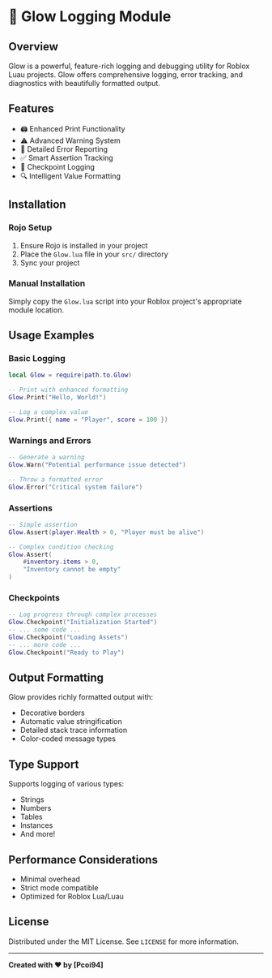 # 🌟 Glow Logging Module

## Overview

Glow is a powerful, feature-rich logging and debugging utility for Roblox Luau projects. Glow offers comprehensive logging, error tracking, and diagnostics with beautifully formatted output.

## Features

- 🖨️ Enhanced Print Functionality
- ⚠️ Advanced Warning System
- 🚨 Detailed Error Reporting
- ✅ Smart Assertion Tracking
- 📍 Checkpoint Logging
- 🔍 Intelligent Value Formatting

## Installation

### Rojo Setup

1. Ensure Rojo is installed in your project
2. Place the `Glow.lua` file in your `src/` directory
3. Sync your project

### Manual Installation

Simply copy the `Glow.lua` script into your Roblox project's appropriate module location.

## Usage Examples

### Basic Logging

```lua
local Glow = require(path.to.Glow)

-- Print with enhanced formatting
Glow.Print("Hello, World!")

-- Log a complex value
Glow.Print({ name = "Player", score = 100 })
```

### Warnings and Errors

```lua
-- Generate a warning
Glow.Warn("Potential performance issue detected")

-- Throw a formatted error
Glow.Error("Critical system failure")
```

### Assertions

```lua
-- Simple assertion
Glow.Assert(player.Health > 0, "Player must be alive")

-- Complex condition checking
Glow.Assert(
    #inventory.items > 0, 
    "Inventory cannot be empty"
)
```

### Checkpoints

```lua
-- Log progress through complex processes
Glow.Checkpoint("Initialization Started")
-- ... some code ...
Glow.Checkpoint("Loading Assets")
-- ... more code ...
Glow.Checkpoint("Ready to Play")
```

## Output Formatting

Glow provides richly formatted output with:
- Decorative borders
- Automatic value stringification
- Detailed stack trace information
- Color-coded message types

## Type Support

Supports logging of various types:
- Strings
- Numbers
- Tables
- Instances
- And more!

## Performance Considerations

- Minimal overhead
- Strict mode compatible
- Optimized for Roblox Lua/Luau

## License

Distributed under the MIT License. See `LICENSE` for more information.


---

**Created with ❤️ by [Pcoi94]**
